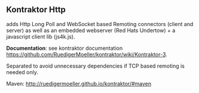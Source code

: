 ## Kontraktor Http

adds Http Long Poll and WebSocket based Remoting connectors (client and server) as well
as an embedded webserver (Red Hats Undertow) + a javascript client lib (js4k.js). 

**Documentation**: see kontraktor documentation https://github.com/RuedigerMoeller/kontraktor/wiki/Kontraktor-3.

Separated to avoid unnecessary dependencies if TCP based remoting is needed only.

Maven:
http://ruedigermoeller.github.io/kontraktor/#maven
